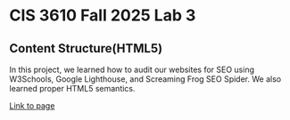 # CIS 3610 Fall 2025 Lab 3
## Content Structure(HTML5)

In this project, we learned how to audit our websites for SEO using W3Schools, Google Lighthouse, and Screaming Frog SEO Spider. We also learned proper HTML5 semantics.

[Link to page](https://leodgrr.github.io/lab3_seo_optimized/)
